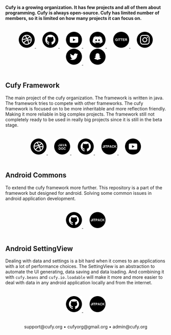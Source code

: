 <html lang="en">
    <head>
        <title>Cufy</title>
        <script>
            window.onload = function() {
              let link = top.document.createElement("link");
              link.type = "image/*";
              link.rel = "icon";
              link.href = "cufy.png";
              top.document.getElementsByTagName("head")[0].appendChild(link);
            };
        </script>
        <style>
            .lollipop {
                padding: 20px;
            }
            .candy {
                margin: 10px;
            }
        </style>
    </head>
</html>

<b>Cufy is a growing organization. It has few projects and all of them
about programming. Cufy is always open-source. Cufy has limited number 
of members, so it is limited on how many projects it can focus on.</b> 

<p align="center" class="lollipop">
    <a class="candy" href="https://cufy.org">
        <img alt="Website" src="icon/web.png" width="50" height="50">
    </a>
    <a class="candy" href="https://github.com/cufyorg">
        <img alt="Github" src="icon/github.png" width="50" height="50">
    </a>
    <a class="candy" href="https://youtube.com/channel/UCQrEzyMcfnvfNG6irFRBePg">
        <img alt="Youtube" src="icon/youtube.png" width="50" height="50">
    </a>
    <a class="candy" href="https://discord.gg/ASAGGy7">
        <img alt="Discord" src="icon/discord.png" width="50" height="50">
    </a>
    <a class="candy" href="https://gitter.im/cufyorg/community">
        <img alt="Gitter" src="icon/gitter.png" width="50" height="50">
    </a>
    <a class="candy" href="https://instagram.com/cufyorg">
        <img alt="Instagram" src="icon/instagram.png" width="50" height="50">
    </a>
    <a class="candy" href="https://twitter.com/cufyorg">
        <img alt="Twitter" src="icon/twitter.png" width="50" height="50">
    </a>
    <a class="candy" href="https://snapchat.com/add/cufyorg">
        <img alt="Snapchat" src="icon/snapchat.png" width="50" height="50">
    </a>
</p>

## Cufy Framework
The main project of the cufy organization. The framework is written in java.
The framework tries to compete with other frameworks. The cufy framework is
focused on to be more inheritable and more reflection friendly. Making it 
more reliable in big complex projects. The framework still not completely
ready to be used in really big projects since it is still in the beta stage.

<p align="center" class="lollipop">
    <a class="candy" href="https://framework.cufy.org">
        <img alt="Website" src="icon/web.png" width="50" height="50">
    </a>
    <a class="candy" href="https://framework.cufy.org/docs">
        <img alt="Javadoc" src="icon/javadoc.png" width="50" height="50">
    </a>
    <a class="candy" href="https://github.com/cufyorg/framework">
        <img alt="Github" src="icon/github.png" width="50" height="50">
    </a>
    <a class="candy" href="https://jitpack.io/#org.cufy/framework">
        <img alt="Jitpack" src="icon/jitpack.png" width="50" height="50">
    </a>
    <a class="candy" href="https://youtube.com/playlist?list=PL4GvMdlkZJ6Y1SkrorANkRHArohilF2Ye">
        <img alt="Youtube" src="icon/youtube.png" width="50" height="50">
    </a>
</p>

## Android Commons
To extend the cufy framework more further. This repository is a part of the
framework but designed for android. Solving some common issues in android
application development.

<p align="center" class="lollipop">
    <a class="candy" href="https://github.com/cufyorg/android-commons">
        <img alt="Github" src="icon/github.png" width="50" height="50">
    </a>
    <a class="candy" href="https://jitpack.io/#org.cufy/android-commons">
        <img alt="Jitpack" src="icon/jitpack.png" width="50" height="50">
    </a>
</p>

## Android SettingView
Dealing with data and settings is a bit hard when it comes to an applications
with a lot of performance choices. The SettingView is an abstraction to
automate the UI generating, data saving and data loading. And combining
it with `cufy.beans` and `cufy.io.loadable` will make it more and more easier
to deal with data in any android application locally and from the internet.

<p align="center" class="lollipop">
    <a class="candy" href="https://github.com/cufyorg/android-settingview">
        <img alt="Github" src="icon/github.png" width="50" height="50">
    </a>
    <a class="candy" href="https://jitpack.io/#org.cufy/android-settingview">
        <img alt="Jitpack" src="icon/jitpack.png" width="50" height="50">
    </a>
</p>

<p align="center"> support@cufy.org • cufyorg@gmail.org • admin@cufy.org</p>